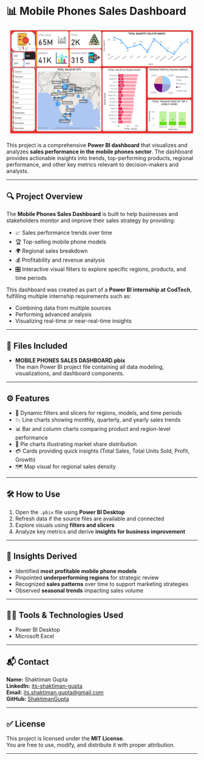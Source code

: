 # 📊 Mobile Phones Sales Dashboard

![Mobile Phones Sales Dashboard](https://github.com/ShaktimanGupta/MOBILE-SALES-DASHBOARD-USING-POWER-BI/blob/main/DASHBOARD%20SCREENSHOT%201.png)

This project is a comprehensive **Power BI dashboard** that visualizes and analyzes **sales performance in the mobile phones sector**. The dashboard provides actionable insights into trends, top-performing products, regional performance, and other key metrics relevant to decision-makers and analysts.

---

## 🔍 Project Overview

The **Mobile Phones Sales Dashboard** is built to help businesses and stakeholders monitor and improve their sales strategy by providing:

- 📈 Sales performance trends over time  
- 🏆 Top-selling mobile phone models  
- 🌍 Regional sales breakdown  
- 💰 Profitability and revenue analysis  
- 🎛️ Interactive visual filters to explore specific regions, products, and time periods  

This dashboard was created as part of a **Power BI internship at CodTech**, fulfilling multiple internship requirements such as:
- Combining data from multiple sources  
- Performing advanced analysis  
- Visualizing real-time or near-real-time insights  

---

## 📁 Files Included

- **MOBILE PHONES SALES DASHBOARD.pbix**  
  The main Power BI project file containing all data modeling, visualizations, and dashboard components.

---

## ⚙️ Features

- 🔄 Dynamic filters and slicers for regions, models, and time periods  
- 📉 Line charts showing monthly, quarterly, and yearly sales trends  
- 📊 Bar and column charts comparing product and region-level performance  
- 🥧 Pie charts illustrating market share distribution  
- 💳 Cards providing quick insights (Total Sales, Total Units Sold, Profit, Growth)  
- 🗺️ Map visual for regional sales density  

---

## 🛠️ How to Use

1. Open the `.pbix` file using **Power BI Desktop**  
2. Refresh data if the source files are available and connected  
3. Explore visuals using **filters and slicers**  
4. Analyze key metrics and derive **insights for business improvement**

---

## 🧠 Insights Derived

- Identified **most profitable mobile phone models**  
- Pinpointed **underperforming regions** for strategic review  
- Recognized **sales patterns** over time to support marketing strategies  
- Observed **seasonal trends** impacting sales volume  

---

## 🧑‍💻 Tools & Technologies Used

- Power BI Desktop  
- Microsoft Excel  

---

## 📬 Contact

**Name:** Shaktiman Gupta  
**LinkedIn:** [its-shaktiman-gupta](https://www.linkedin.com/in/its-shaktiman-gupta)  
**Email:** [its.shaktiman.gupta@gmail.com](mailto:its.shaktiman.gupta@gmail.com)  
**GitHub:** [ShaktimanGupta](https://github.com/ShaktimanGupta)

---

## ✅ License

This project is licensed under the **MIT License**.  
You are free to use, modify, and distribute it with proper attribution.

---
